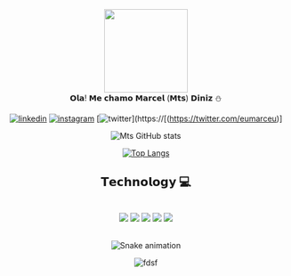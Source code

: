 




<div align="center">
<img width="150px"  src="https://user-images.githubusercontent.com/114512003/196052680-fc748b31-8f18-4785-bc87-20510f4ea9cb.gif"/><br>
𝗢𝗹𝗮! 𝗠𝗲 𝗰𝗵𝗮𝗺𝗼 𝗠𝗮𝗿𝗰𝗲𝗹 (𝗠𝘁𝘀) 𝗗𝗶𝗻𝗶𝘇 ⛄️



[![linkedin](https://img.shields.io/badge/LinkedIn-0077B5?style=for-the-badge&logo=linkedin&logoColor=white)](https://www.linkedin.com/in/marcel-diniz-06b08a248/)
[![instagram](https://img.shields.io/badge/Instagram-E4405F?style=for-the-badge&logo=instagram&logoColor=white)](https://www.instagram.com/plug.marcel/)
[![twitter](https://img.shields.io/badge/Twitter-1DA1F2?style=for-the-badge&logo=twitter&logoColor=white)](https://[(https://twitter.com/eumarceu)]

![Mts GitHub stats](https://github-readme-stats.vercel.app/api?username=mtskawaii&show_icons=true&theme=radical)

[![Top Langs](https://github-readme-stats.vercel.app/api/top-langs/?username=mtskawaii&layout=compact)](https://github.com/anuraghazra/github-readme-stats)

## 𝗧𝗲𝗰𝗵𝗻𝗼𝗹𝗼𝗴𝘆 💻

<div style="display: inline_block"></br>
<img aling="center" alt"html5" src="https://img.shields.io/badge/HTML5-E34F26?style=for-the-badge&logo=html5&logoColor=white"/>
<img aling="center" alt"css3" src="https://img.shields.io/badge/CSS3-1572B6?style=for-the-badge&logo=css3&logoColor=white"/>
<img aling="center" alt"js" src="https://img.shields.io/badge/JavaScript-F7DF1E?style=for-the-badge&logo=javascript&logoColor=black"/>
<img aling="center" alt"react" src="https://img.shields.io/badge/React-20232A?style=for-the-badge&logo=react&logoColor=61DAFB"/>
<img aling="center" alt"pht" src="https://img.shields.io/badge/Python-14354C?style=for-the-badge&logo=python&logoColor=white"/>
</div><br></div>


<div align="center">

  ![Snake animation](https://github.com/danielbped/danielbped/blob/output/github-contribution-grid-snake.svg)
  
</div>

<div align="center" >

![fdsf](https://user-images.githubusercontent.com/114512003/196053570-6dcb1e98-0955-4402-ab99-aa26bca9b342.gif)



</div>
